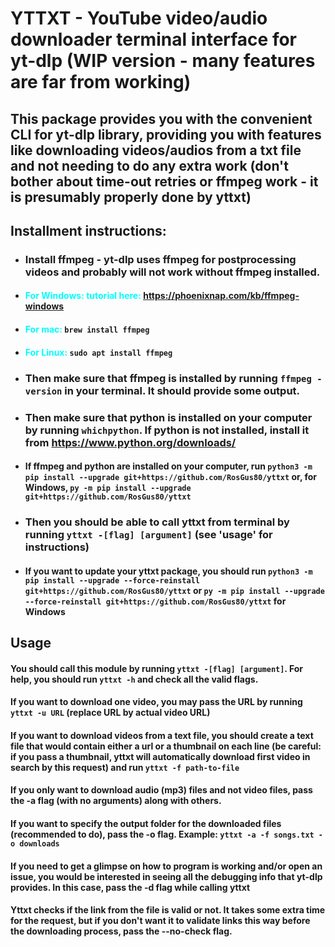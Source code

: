 # YTTXT - YouTube video/audio downloader terminal interface for yt-dlp (WIP version - many features are far from working)

## This package provides you with the convenient CLI for yt-dlp library, providing you with features like downloading videos/audios from a txt file and not needing to do any extra work (don't bother about time-out retries or ffmpeg work - it is presumably properly done by yttxt)

## Installment instructions:
* ### Install ffmpeg - yt-dlp uses ffmpeg for postprocessing videos and probably will not work without ffmpeg installed.

* #### <span style="color:cyan"> For Windows: tutorial here: https://phoenixnap.com/kb/ffmpeg-windows </span>
* #### <span style="color:cyan"> For mac: </span> ``brew install ffmpeg``
* #### <span style="color:cyan"> For Linux: </span> ``sudo apt install ffmpeg``

* ### Then make sure that ffmpeg is installed by running ``ffmpeg -version`` in your terminal. It should provide some output.
* ### Then make sure that python is installed on your computer by running ``whichpython``. If python is not installed, install it from https://www.python.org/downloads/
* #### If ffmpeg and python are installed on your computer, run ``python3 -m pip install --upgrade git+https://github.com/RosGus80/yttxt`` or, for Windows, ``py -m pip install --upgrade git+https://github.com/RosGus80/yttxt``
* ### Then you should be able to call yttxt from terminal by running ``yttxt -[flag] [argument]`` (see 'usage' for instructions)
* #### If you want to update your yttxt package, you should run ``python3 -m pip install --upgrade --force-reinstall git+https://github.com/RosGus80/yttxt`` or ``py -m pip install --upgrade --force-reinstall git+https://github.com/RosGus80/yttxt`` for Windows

## Usage 

#### You should call this module by running ``yttxt -[flag] [argument]``. For help, you should run ``yttxt -h`` and check all the valid flags.
#### If you want to download one video, you may pass the URL by running ``yttxt -u URL`` (replace URL by actual video URL)
#### If you want to download videos from a text file, you should create a text file that would contain either a url or a thumbnail on each line (be careful: if you pass a thumbnail, yttxt will automatically download first video in search by this request) and run ``yttxt -f path-to-file``
#### If you only want to download audio (mp3) files and not video files, pass the -a flag (with no arguments) along with others. 
#### If you want to specify the output folder for the downloaded files (recommended to do), pass the -o flag. Example: ``yttxt -a -f songs.txt -o downloads``
#### If you need to get a glimpse on how to program is working and/or open an issue, you would be interested in seeing all the debugging info that yt-dlp provides. In this case, pass the -d flag while calling yttxt
#### Yttxt checks if the link from the file is valid or not. It takes some extra time for the request, but if you don't want it to validate links this way before the downloading process, pass the --no-check flag.
